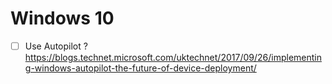 # Windows 10 


- [ ] Use Autopilot ? https://blogs.technet.microsoft.com/uktechnet/2017/09/26/implementing-windows-autopilot-the-future-of-device-deployment/